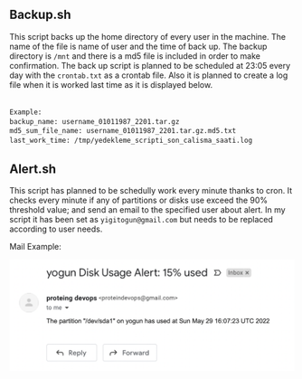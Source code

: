 


## Backup.sh

This script backs up the home directory of every user in the machine. The name of the file is name of user and the time of back up. The backup directory is `/mnt` and there is a md5 file is included in order to make confirmation. The back up script is planned to be scheduled at 23:05 every day with the `crontab.txt` as a crontab file. Also it is planned to create a log file when it is worked last time as it is displayed below.


```bash

Example:  
backup_name: username_01011987_2201.tar.gz
md5_sum_file_name: username_01011987_2201.tar.gz.md5.txt
last_work_time: /tmp/yedekleme_scripti_son_calisma_saati.log

```

## Alert.sh

This script has planned to be schedully work every minute thanks to cron. It checks every minute if any of partitions or disks use exceed the 90% threshold value; and send an email to the specified user about alert. In my script it has been set as `yigitogun@gmail.com` but needs to be replaced according to user needs.

Mail Example:

![Alt text](../example_ss/alert_ex.png?raw=True "Disk Alert Example")






